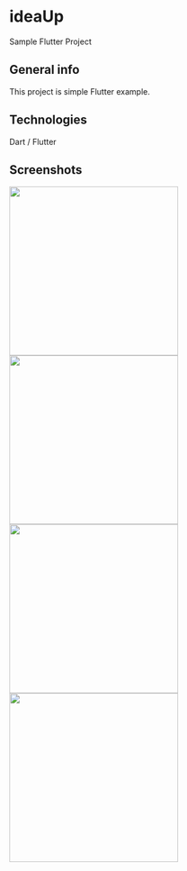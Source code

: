 # ideaUp
Sample Flutter Project

## General info
This project is simple Flutter example.
	
## Technologies
Dart / Flutter

## Screenshots

<img src="https://user-images.githubusercontent.com/1651820/143032805-556f51e2-77db-4a1b-89cf-410ce4ae5639.png" width="300">
<img src="https://user-images.githubusercontent.com/1651820/143032836-450cb6a7-4ac9-4851-92db-06ac0da837b2.png" width="300">
<img src="https://user-images.githubusercontent.com/1651820/143032894-c899720e-716f-4bdb-ab0c-ec18ed3e118c.png" width="300">
<img src="https://user-images.githubusercontent.com/1651820/143032905-2709c768-0f88-49ee-96c1-22188174c21d.png" width="300">
